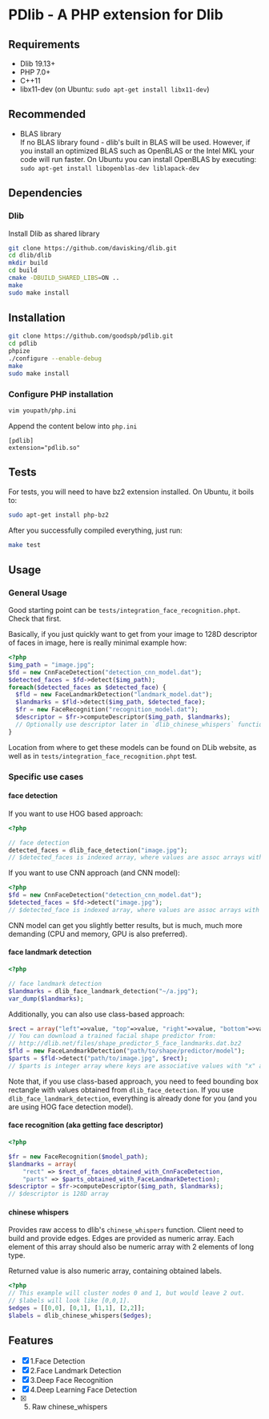 # PDlib - A PHP extension for Dlib

## Requirements
- Dlib 19.13+
- PHP 7.0+
- C++11
- libx11-dev (on Ubuntu: `sudo apt-get install libx11-dev`)

## Recommended
- BLAS library  
If no BLAS library found - dlib's built in BLAS will be used.
However, if you install an optimized BLAS such as OpenBLAS or the Intel MKL your code
will run faster.  On Ubuntu you can install OpenBLAS by executing:
`sudo apt-get install libopenblas-dev liblapack-dev`

## Dependencies

### Dlib

Install Dlib as shared library

```bash
git clone https://github.com/davisking/dlib.git
cd dlib/dlib
mkdir build
cd build
cmake -DBUILD_SHARED_LIBS=ON ..
make
sudo make install
```

## Installation

```bash
git clone https://github.com/goodspb/pdlib.git
cd pdlib
phpize
./configure --enable-debug
make
sudo make install
```

### Configure PHP installation

```bash
vim youpath/php.ini
```

Append the content below into `php.ini`

```
[pdlib]
extension="pdlib.so"
```

## Tests

For tests, you will need to have bz2 extension installed. On Ubuntu, it boils to:
```bash
sudo apt-get install php-bz2
```

After you successfully compiled everything, just run:
```bash
make test
```

## Usage

### General Usage

Good starting point can be `tests/integration_face_recognition.phpt`. Check that first.

Basically, if you just quickly want to get from your image to 128D descriptor of faces in image,
here is really minimal example how:

```php
<?php
$img_path = "image.jpg";
$fd = new CnnFaceDetection("detection_cnn_model.dat");
$detected_faces = $fd->detect($img_path);
foreach($detected_faces as $detected_face) {
  $fld = new FaceLandmarkDetection("landmark_model.dat");
  $landmarks = $fld->detect($img_path, $detected_face);
  $fr = new FaceRecognition("recognition_model.dat");
  $descriptor = $fr->computeDescriptor($img_path, $landmarks);
  // Optionally use descriptor later in `dlib_chinese_whispers` function
}
```

Location from where to get these models can be found on DLib website, as well as in `tests/integration_face_recognition.phpt` test.

### Specific use cases

#### face detection

If you want to use HOG based approach:

```php
<?php

// face detection
detected_faces = dlib_face_detection("image.jpg");
// $detected_faces is indexed array, where values are assoc arrays with "top", "bottom", "left" and "right" values
```

If you want to use CNN approach (and CNN model):

```php
<?php
$fd = new CnnFaceDetection("detection_cnn_model.dat");
$detected_faces = $fd->detect("image.jpg");
// $detected_face is indexed array, where values are assoc arrays with "top", "bottom", "left" and "right" values
```

CNN model can get you slightly better results, but is much, much more demanding (CPU and memory, GPU is also preferred).

#### face landmark detection

```php
<?php

// face landmark detection
$landmarks = dlib_face_landmark_detection("~/a.jpg");
var_dump($landmarks);
```

Additionally, you can also use class-based approach:
```php
$rect = array("left"=>value, "top"=>value, "right"=>value, "bottom"=>value);
// You can download a trained facial shape predictor from:
// http://dlib.net/files/shape_predictor_5_face_landmarks.dat.bz2
$fld = new FaceLandmarkDetection("path/to/shape/predictor/model");
$parts = $fld->detect("path/to/image.jpg", $rect);
// $parts is integer array where keys are associative values with "x" and "y" for keys
```

Note that, if you use class-based approach, you need to feed bounding box rectangle with values obtained from `dlib_face_detection`. If you use `dlib_face_landmark_detection`, everything is already done for you (and you are using HOG face detection model).

#### face recognition (aka getting face descriptor)

```php
<?php

$fr = new FaceRecognition($model_path);
$landmarks = array(
    "rect" => $rect_of_faces_obtained_with_CnnFaceDetection,
    "parts" => $parts_obtained_with_FaceLandmarkDetection);
$descriptor = $fr->computeDescriptor($img_path, $landmarks);
// $descriptor is 128D array
```

#### chinese whispers

Provides raw access to dlib's `chinese_whispers` function.
Client need to build and provide edges. Edges are provided
as numeric array. Each element of this array should also be
numeric array with 2 elements of long type.

Returned value is also numeric array, containing obtained labels.

```php
<?php
// This example will cluster nodes 0 and 1, but would leave 2 out.
// $labels will look like [0,0,1].
$edges = [[0,0], [0,1], [1,1], [2,2]];
$labels = dlib_chinese_whispers($edges);
```

## Features
- [x] 1.Face Detection
- [x] 2.Face Landmark Detection
- [x] 3.Deep Face Recognition
- [x] 4.Deep Learning Face Detection
- [x] 5. Raw chinese_whispers

